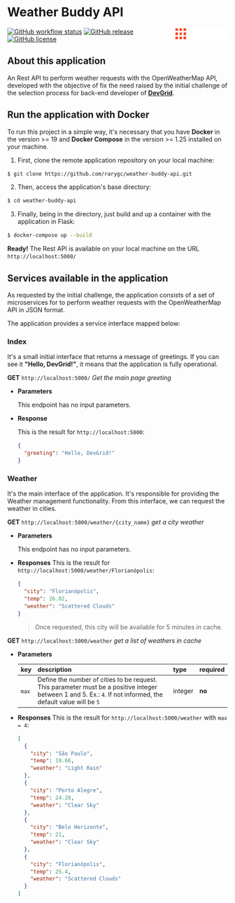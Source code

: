 # Weather Buddy API

<img align="right" width="120" src="img/devgrid.png">

[![GitHub workflow status](https://img.shields.io/github/workflow/status/rarygc/weather-buddy-api/Flask%20CI?label=tests)](https://github.com/rarygc/weather-buddy-api/actions)
[![GitHub release](https://img.shields.io/github/v/release/rarygc/weather-buddy-api?include_prereleases)](https://github.com/rarygc/weather-buddy-api/releases)
[![GitHub license](https://img.shields.io/github/license/rarygc/weather-buddy-api)](https://github.com/rarygc/weather-buddy-api/blob/main/LICENSE)

## About this application

An Rest API to perform weather requests with the OpenWeatherMap API, developed with the objective of fix the need raised by the initial challenge of the selection process for back-end developer of **[DevGrid](https://devgrid.co.uk)**.

## Run the application with Docker

To run this project in a simple way, it's necessary that you have **Docker** in the version >= 19 and **Docker Compose** in the version >= 1.25 installed on your machine.

1. First, clone the remote application repository on your local machine:

 ```bash
 $ git clone https://github.com/rarygc/weather-buddy-api.git
 ```

2. Then, access the application's base directory:

 ```bash
 $ cd weather-buddy-api
 ```

3. Finally, being in the directory, just build and up a container with the application in Flask:

 ```bash
 $ docker-compose up --build
 ```

**Ready!** The Rest API is available on your local machine on the URL `http://localhost:5000/`

## Services available in the application

As requested by the initial challenge, the application consists of a set of microservices for to perform weather requests with the OpenWeatherMap API in JSON format.

The application provides a service interface mapped below:

### Index

It's a small initial interface that returns a message of greetings. If you can see it **"Hello, DevGrid!"**, it means that the application is fully operational.

**GET** `http://localhost:5000/` *Get the main page greeting*

- **Parameters**

  This endpoint has no input parameters.

- **Response**

  This is the result for `http://localhost:5000`:

  ```json
  {
    "greeting": "Hello, DevGrid!"
  }
  ```

### Weather

It's the main interface of the application. It's responsible for providing the Weather management functionality. From this interface, we can request the weather in cities.

**GET** `http://localhost:5000/weather/{city_name}` *get a city weather*

- **Parameters**

  This endpoint has no input parameters.

- **Responses**
  This is the result for `http://localhost:5000/weather/Florianópolis`:

  ```json
  {
    "city": "Florianópolis",
    "temp": 26.02,
    "weather": "Scattered Clouds"
  }
  ```
  > Once requested, this city will be available for 5 minutes in cache.

**GET** `http://localhost:5000/weather` *get a list of weathers in cache*

- **Parameters**

  |key|description|type|required|
  |-|-|-|-|
  |`max`|Define the number of cities to be request. This parameter must be a positive integer between 1 and 5. Ex.: `4`. If not informed, the default value will be `5`|integer|**no**|

- **Responses**
  This is the result for `http://localhost:5000/weather` with `max = 4`:

  ```json
  [
    {
      "city": "São Paulo",
      "temp": 19.66,
      "weather": "Light Rain"
    },
    {
      "city": "Porto Alegre",
      "temp": 24.28,
      "weather": "Clear Sky"
    },
    {
      "city": "Belo Horizonte",
      "temp": 21,
      "weather": "Clear Sky"
    },
    {
      "city": "Florianópolis",
      "temp": 25.4,
      "weather": "Scattered Clouds"
    }
  ]
  ```
